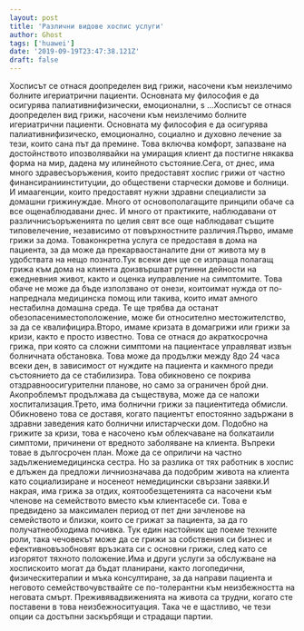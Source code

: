 ```yaml
---
layout: post
title: 'Различни видове хоспис услуги'
author: Ghost
tags: ['huawei']
date: '2019-09-19T23:47:38.121Z'
draft: false
---
```


Хосписът се отнася доопределен вид грижи, насочени към неизлечимо болните игериатрични пациенти. Основната му философия е да осигурява палиативнифизически, емоционални, s ...Хосписът се отнася доопределен вид грижи, насочени към неизлечимо болните игериатрични пациенти. Основната му философия е да осигурява палиативнифизическо, емоционално, социално и духовно лечение за тези, които сана път да премине. Това включва комфорт, запазване на достойнството ипозволявайки на умиращия клиент да постигне някаква форма на мир, дадена му илинейното състояние.Сега, от днес, има много здравесъоръжения, които предоставят хоспис грижи от частно финансираниинституции, до обществени старчески домове и болници. И имаагенции, които предоставят нужни здравни специалисти за домашни грижинуждае. Много от основополагащите принципи обаче са все ощенаблюдавани днес. И много от практиките, наблюдавани от различнисъоръженията по целия свят все още наблюдават същите типовелечение, независимо от повърхностните различия.Първо, имаме грижи за дома. Товаконкретна услуга се предоставя в дома на пациента, за да може да прекарваостаналите дни от живота му в удобствата на нещо познато.Тук всеки ден ще се изпраща полагащ грижа към дома на клиента доизвършват рутинни дейности на ежедневния живот, както и оценка иуправление на симптомите. Това обаче не може да бъде използвано от онези, коитоимат нужда от по-напреднала медицинска помощ или такива, които имат амного нестабилна домашна среда. Те ще трябва да останат обезопасениместоположение, може би относително местожителство, за да се квалифицира.Второ, имаме кризата в домагрижи или грижи за кризи, както е просто известно. Това се отнася до aкраткосрочна грижа, при която са сложни симптоми на пациентасе управляват извън болничната обстановка. Това може да продължи между 8до 24 часа всеки ден, в зависимост от нуждите на пациента и какмного преди състоянието да се стабилизира. Това обикновено се покрива отздравноосигурителни планове, но само за ограничен брой дни. Акопроблемът продължава да съществува, може да се наложи хоспитализация.Трето, има болнични грижи за пациентитеда обмисли. Обикновено това се доставя, когато пациентът епостоянно задържани в здравни заведения като болнични илистарчески дом. Подобно на грижите за кризи, това е насочено към облекчаване на болкатаили симптоми, причинени от вредното заболяване на клиента. Въпреки товае в дългосрочен план. Може да се оприличи на частно задължениемедицинска сестра. Но за разлика от тях работник в хоспис е длъжен да предложи личниозначава да подобрим живота на клиента като социализиране и носенеот немедицински свързани заявки.И накрая, има грижа за отдих, коятообезщетенията са насочени към членове на семейството вместо към клиентасебе си. Това е предвидено за максимален период от пет дни зачленове на семейството и близки, които се грижат за пациента, за да го получатнеобходима почивка. Тук един настойник ще поеме техните роли, така чечовекът може да се грижи за собствения си бизнес и ефективновъзобновят връзката си с основни грижи, след като се изгорятот тяхното положение.Има и други услуги за обслужване на хоспискоито могат да бъдат планирани, както логопедични, физическитерапии и мъка консултиране, за да направи пациента и неговото семействочувствайте се по-толерантни към неизбежността на неговата смърт. Преживявадвиженията на живота са трудни, когато сте поставени в това неизбежноситуация. Така че е щастливо, че тези опции са достъпни заскърбящи и страдащи партии.
